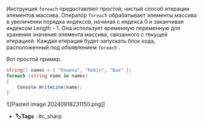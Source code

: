 Инструкция `foreach` предоставляет простой, чистый способ итерации элементов массива. Оператор `foreach` обрабатывает элементы массива в увеличении порядка индексов, начиная с индекса 0 и заканчивая индексом Length - 1. Она использует временную переменную для хранения значения элемента массива, связанного с текущей итерацией. Каждая итерация будет запускать блок кода, расположенный под объявлением `foreach` .

Вот простой пример.

``` c#
string[] names = { "Rowena", "Robin", "Bao" };
foreach (string name in names)
{
    Console.WriteLine(name);
}
```

![[Pasted image 20240918231150.png]]

- **🏷️Tags** : #c_sharp
